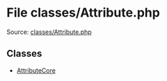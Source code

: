 File classes/Attribute.php
=========

Source: [classes/Attribute.php](https://github.com/PrestaShop/PrestaShop/blob/1.5.0.3/classes/Attribute.php)


Classes
-------

* [AttributeCore](class.AttributeCore.md)

